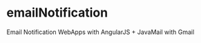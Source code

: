emailNotification
=================

Email Notification WebApps with AngularJS + JavaMail with Gmail
